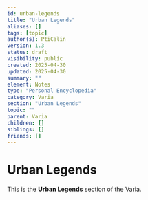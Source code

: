 ```yaml
---
id: urban-legends
title: "Urban Legends"
aliases: []
tags: [topic]
author(s): PtiCalin
version: 1.3
status: draft
visibility: public
created: 2025-04-30
updated: 2025-04-30
summary: ""
element: Notes
type: "Personal Encyclopedia"
category: Varia
section: "Urban Legends"
topic: ""
parent: Varia
children: []
siblings: []
friends: []
---
```

# Urban Legends

This is the **Urban Legends** section of the Varia.
